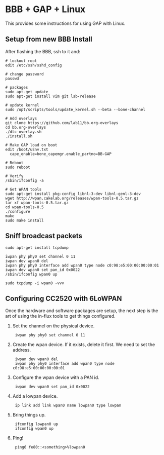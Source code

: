 BBB + GAP + Linux
======================

This provides some instructions for using GAP with Linux.

Setup from new BBB Install
--------------------------

After flashing the BBB, ssh to it and:
```
# lockout root
edit /etc/ssh/sshd_config

# change password
passwd

# packages
sudo apt-get update
sudo apt-get install vim git lsb-release

# update kernel
sudo /opt/scripts/tools/update_kernel.sh --beta --bone-channel

# Add overlays
git clone https://github.com/lab11/bb.org-overlays
cd bb.org-overlays
./dtc-overlay.sh
./install.sh

# Make GAP load on boot
edit /boot/uEnv.txt
  cape_enable=bone_capemgr.enable_partno=BB-GAP

# Reboot
sudo reboot

# Verify
/sbin/ifconfig -a

# Get WPAN tools
sudo apt-get install pkg-config libnl-3-dev libnl-genl-3-dev
wget http://wpan.cakelab.org/releases/wpan-tools-0.5.tar.gz
tar xf wpan-tools-0.5.tar.gz
cd wpan-tools-0.5
./configure
make
sudo make install

```


Sniff broadcast packets
-----------------------

```
sudo apt-get install tcpdump

iwpan phy phy0 set channel 0 11
iwpan dev wpan0 del
iwpan phy phy0 interface add wpan0 type node c0:98:e5:00:00:00:00:01
iwpan dev wpan0 set pan_id 0x0022
/sbin/ifconfig wpan0 up

sudo tcpdump -i wpan0 -vvv
```




Configuring CC2520 with 6LoWPAN
------------------

Once the hardware and software packages are setup, the next step is the art
of using the in-flux tools to get things configured.

1. Set the channel on the physical device.

        iwpan phy phy0 set channel 0 11

1. Create the wpan device. If it exists, delete it first. We need to set the
address.

        iwpan dev wpan0 del
        iwpan phy phy0 interface add wpan0 type node c0:98:e5:00:00:00:00:01

2. Configure the wpan device with a PAN id.

        iwpan dev wpan0 set pan_id 0x0022

3. Add a lowpan device.

        ip link add link wpan0 name lowpan0 type lowpan

4. Bring things up.

        ifconfig lowpan0 up
        ifconfig wpan0 up

5. Ping!

        ping6 fe80::<something>%lowpan0


